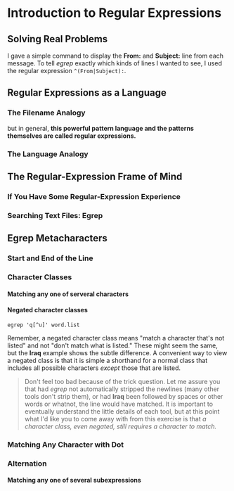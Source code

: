 # Introduction to Regular Expressions

## Solving Real Problems

I gave a simple command to display the **From:** and **Subject:** line from each message. To tell *egrep* exactly which kinds of lines I wanted to see, I used the regular expression `^(From|Subject):`.

## Regular Expressions as a Language

### The Filename Analogy

but in general, **this powerful pattern language and the patterns themselves are called regular expressions.**

### The Language Analogy

## The Regular-Expression Frame of Mind

### If You Have Some Regular-Expression Experience

### Searching Text Files: Egrep

## Egrep Metacharacters

### Start and End of the Line

### Character Classes

#### Matching any one of serveral characters

#### Negated character classes

`egrep 'q[^u]' word.list`

Remember, a negated character class means "match a character that's not listed" and not "don't match what is listed." These might seem the same, but the **Iraq** example shows the subtle difference. A convenient way to view a negated class is that it is simple a shorthand for a normal class that includes all possible characters *except* those that are listed.

> Don't feel too bad because of the trick question. Let me assure you that had *egrep* not automatically stripped the newlines (many other tools don't strip them), or had **Iraq** been followed by spaces or other words or whatnot, the line would have matched. It is important to eventually understand the little details of each tool, but at this point what I'd like you to come away with from this exercise is that *a character class, even negated, still requires a character to match.*

### Matching Any Character with Dot

### Alternation

#### Matching any one of several subexpressions




